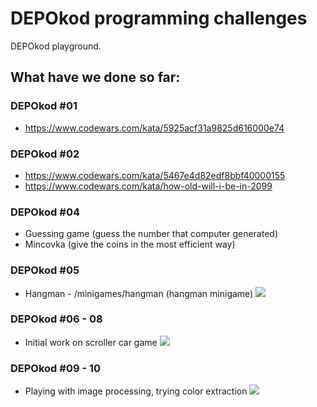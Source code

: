# DEPOkod programming challenges

DEPOkod playground.

## What have we done so far:

### DEPOkod #01
- https://www.codewars.com/kata/5925acf31a9825d616000e74

### DEPOkod #02
- https://www.codewars.com/kata/5467e4d82edf8bbf40000155
- https://www.codewars.com/kata/how-old-will-i-be-in-2099

### DEPOkod #04
- Guessing game (guess the number that computer generated)
- Mincovka (give the coins in the most efficient way)

### DEPOkod #05
- Hangman - /minigames/hangman (hangman minigame)
![](https://res.cloudinary.com/m1n0/image/upload/v1500902497/hangman_fjzpxm.gif)

### DEPOkod #06 - 08
- Initial work on scroller car game
![](http://res.cloudinary.com/m1n0/image/upload/v1504028657/car_hno2p7.gif)

### DEPOkod #09 - 10
- Playing with image processing, trying color extraction
![](http://res.cloudinary.com/m1n0/image/upload/v1511211442/opencv_1_z7vclq.gif)
